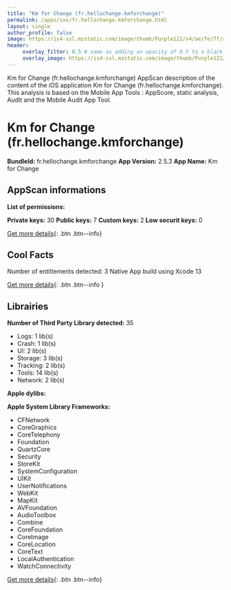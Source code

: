 ```yaml
---
title: "Km for Change (fr.hellochange.kmforchange)"
permalink: /apps/ios/fr.hellochange.kmforchange.html
layout: single
author_profile: false
image: https://is4-ssl.mzstatic.com/image/thumb/Purple122/v4/ae/fe/7f/aefe7f81-a564-773b-e3d3-2856fbf39661/AppIcon-1x_U007emarketing-0-5-0-85-220.png/512x512bb.jpg
header: 
     overlay_filter: 0.5 # same as adding an opacity of 0.5 to a black background
     overlay_image: https://is4-ssl.mzstatic.com/image/thumb/Purple122/v4/ae/fe/7f/aefe7f81-a564-773b-e3d3-2856fbf39661/AppIcon-1x_U007emarketing-0-5-0-85-220.png/512x512bb.jpg
---
```

Km for Change (fr.hellochange.kmforchange) AppScan description of the content of the iOS application Km for Change (fr.hellochange.kmforchange). This analysis is based on the Mobile App Tools : AppScore, static analysis, Audit and the Mobile Audit App Tool.

# Km for Change (fr.hellochange.kmforchange)

**BundleId:** fr.hellochange.kmforchange
**App Version:** 2.5.3
**App Name:** Km for Change


## AppScan informations 

**List of permissions:** 
  
  
**Private keys:** 30
**Public keys:** 7
**Custom keys:** 2
**Low securit keys:** 0
  
[Get more details](/pricing.html){: .btn .btn--info}

## Cool Facts

Number of entitlements detected: 3
Native App
build using Xcode 13
  
[Get more details](/pricing.html){: .btn .btn--info }

## Librairies 
**Number of Third Party Library detected:** 35
- Logs: 1 lib(s)
- Crash: 1 lib(s)
- UI: 2 lib(s)
- Storage: 3 lib(s)
- Tracking: 2 lib(s)
- Tools: 14 lib(s)
- Network: 2 lib(s)


**Apple dylibs:**


**Apple System Library Frameworks:**
- CFNetwork
- CoreGraphics
- CoreTelephony
- Foundation
- QuartzCore
- Security
- StoreKit
- SystemConfiguration
- UIKit
- UserNotifications
- WebKit
- MapKit
- AVFoundation
- AudioToolbox
- Combine
- CoreFoundation
- CoreImage
- CoreLocation
- CoreText
- LocalAuthentication
- WatchConnectivity


  
[Get more details](/pricing.html){: .btn .btn--info}

